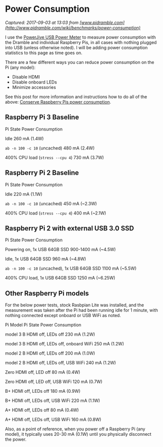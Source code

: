 # Power Consumption

_Captured: 2017-09-03 at 13:03 from [www.pidramble.com](http://www.pidramble.com/wiki/benchmarks/power-consumption)_

I use the [PowerJive USB Power Meter](https://www.amazon.com/PowerJive-Voltage-Multimeter-chargers-capacity/dp/B013FANC9W/ref=as_li_ss_tl?ie=UTF8&linkCode=ll1&tag=mmjjg-20&linkId=6232aca4c54c95cd7dd29bcedea70e2f) to measure power consumption with the Dramble and individual Raspberry Pis, in all cases with nothing plugged into USB (unless otherwise noted). I will be adding power consumption statistics to this page as time goes on.

There are a few different ways you can reduce power consumption on the Pi (any model):

  * Disable HDMI
  * Disable onboard LEDs
  * Minimize accessories

See this post for more information and instructions how to do all of the above: [Conserve Raspberry Pis power consumption](http://www.jeffgeerling.com/blogs/jeff-geerling/raspberry-pi-zero-conserve-energy).

## Raspberry Pi 3 Baseline

Pi State Power Consumption

Idle
260 mA (1.4W)

`ab -n 100 -c 10` (uncached)
480 mA (2.4W)

400% CPU load (`stress --cpu 4`)
730 mA (3.7W)

## Raspberry Pi 2 Baseline

Pi State Power Consumption

Idle
220 mA (1.1W)

`ab -n 100 -c 10` (uncached)
450 mA (~2.3W)

400% CPU load (`stress --cpu 4`)
400 mA (~2.1W)

## Raspberry Pi 2 with external USB 3.0 SSD

Pi State Power Consumption

Powering on, 1x USB 64GB SSD
900-1400 mA (~4.5W)

Idle, 1x USB 64GB SSD
960 mA (~4.8W)

`ab -n 100 -c 10` (uncached), 1x USB 64GB SSD
1100 mA (~5.5W)

400% CPU load, 1x USB 64GB SSD
1250 mA (~6.25W)

## Other Raspberry Pi models

For the below power tests, stock Rasbpian Lite was installed, and the measurement was taken after the Pi had been running idle for 1 minute, with nothing connected except onboard or USB WiFi as noted.

Pi Model Pi State Power Consumption

model 3 B
HDMI off, LEDs off
230 mA (1.2W)

model 3 B
HDMI off, LEDs off, onboard WiFi
250 mA (1.2W)

model 2 B
HDMI off, LEDs off
200 mA (1.0W)

model 2 B
HDMI off, LEDs off, USB WiFi
240 mA (1.2W)

Zero
HDMI off, LED off
80 mA (0.4W)

Zero
HDMI off, LED off, USB WiFi
120 mA (0.7W)

B+
HDMI off, LEDs off
180 mA (0.9W)

B+
HDMI off, LEDs off, USB WiFi
220 mA (1.1W)

A+
HDMI off, LEDs off
80 mA (0.4W)

A+
HDMI off, LEDs off, USB WiFi
160 mA (0.8W)

Also, as a point of reference, when you power off a Raspberry Pi (any model), it typically uses 20-30 mA (0.1W) until you physically disconnect the power.
